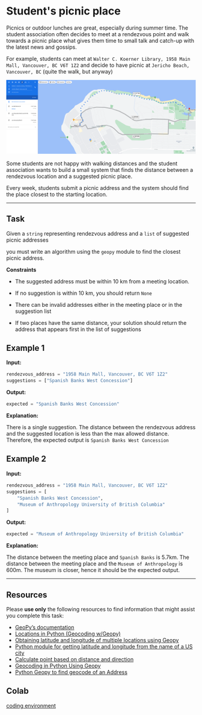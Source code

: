 # Student's picnic place


Picnics or outdoor lunches are great, especially during summer time. The student association often decides to meet at a rendezvous point and walk towards a picnic place what gives them time to small talk and catch-up with the latest news and gossips. 

For example, students can meet at `Walter C. Koerner Library, 1958 Main Mall, Vancouver, BC V6T 1Z2` and decide to have picnic at `Jericho Beach, Vancouver, BC` (quite the walk, but anyway)


![image info](./jericho.png)


Some students are not happy with walking distances and the student association wants to build a small system that finds the distance between a rendezvous location and a suggested picnic place. 

Every week, students submit a picnic address and the system should find the place closest to the starting location.

___


## Task


Given a `string` representing rendezvous address and a `list` of suggested picnic addresses

you must write an algorithm using the `geopy` module to find the closest picnic address.


**Constraints**

* The suggested address must be within 10 km from a meeting location.

* If no suggestion is within 10 km, you should return `None`

* There can be invalid addresses either in the meeting place or in the suggestion list

* If two places have the same distance, your solution should return the address that appears first in the list of suggestions 


## Example 1


**Input:**

```python
rendezvous_address = "1958 Main Mall, Vancouver, BC V6T 1Z2"
suggestions = ["Spanish Banks West Concession"]
```

**Output:**

```python
expected = "Spanish Banks West Concession"
```

**Explanation:**

There is a single suggestion. The distance between the rendezvous address and the suggested location is less than the max allowed distance. Therefore, the expected output is `Spanish Banks West Concession`



## Example 2


**Input:**

```python
rendezvous_address = "1958 Main Mall, Vancouver, BC V6T 1Z2"
suggestions = [
    "Spanish Banks West Concession",
    "Museum of Anthropology University of British Columbia"
]
```

**Output:**

```python
expected = "Museum of Anthropology University of British Columbia"

```

**Explanation:**


The distance between the meeting place and `Spanish Banks` is 5.7km.  The distance between the meeting place and the `Museum of Anthropology` is 600m. The museum is closer, hence it should be the expected output. 



___


## Resources

Please **use only** the following resources to find information that might assist you complete this task:


* [GeoPy’s documentation](https://www.cs.ubc.ca/~msarthur/df_geopy.readthedocs.html)
* [Locations in Python (Geocoding w/Geopy)](https://www.cs.ubc.ca/~msarthur/df_locations-in-python-geocoding-w-geopy.html)
* [Obtaining latitude and longitude of multiple locations using Geopy](https://www.cs.ubc.ca/~msarthur/df_obtaining-latitude-and-longitude-of-multiple-locations-using-geopy.html)
* [Python module for getting latitude and longitude from the name of a US city](https://www.cs.ubc.ca/~msarthur/df_python-module-for-getting-latitude-and-longitude-from-the-name-of-a-us-city.html)
* [Calculate point based on distance and direction](https://www.cs.ubc.ca/~msarthur/df_calculate-point-based-on-distance-and-direction.html)
* [Geocoding in Python Using Geopy](https://www.cs.ubc.ca/~msarthur/df_geocoding-in-python-using-geopy.html)
* [Python Geopy to find geocode of an Address](https://www.cs.ubc.ca/~msarthur/df_python-geopy-to-find-geocode-of-an-address.html)


## Colab

[coding environment](https://colab.research.google.com/drive/1ATb2fE-9CQMkgO3EkKil3ShAODxmV1KT?usp=sharing)
